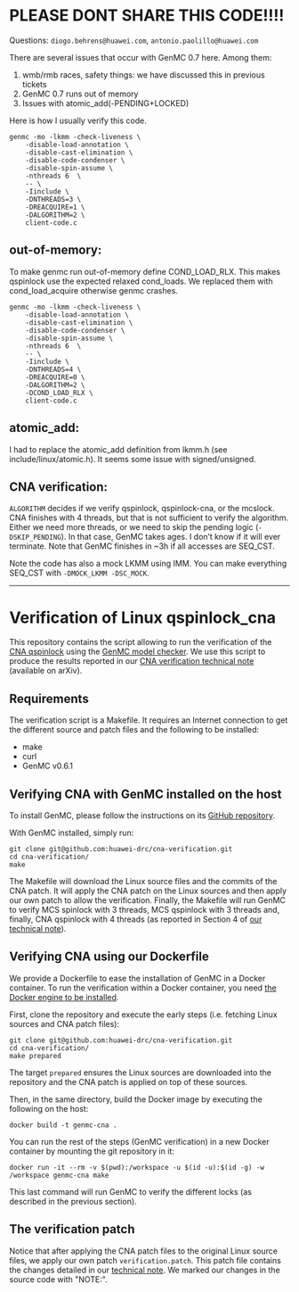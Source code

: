 # PLEASE DONT SHARE THIS CODE!!!!

Questions: `diogo.behrens@huawei.com`, `antonio.paolillo@huawei.com`

There are several issues that occur with GenMC 0.7 here. Among them:

1.	wmb/rmb races, safety things: we have discussed this in previous tickets
2.	GenMC 0.7 runs out of memory
3.	Issues with atomic_add(-PENDING+LOCKED)

Here is how I usually verify this code.

```
genmc -mo -lkmm -check-liveness \
    -disable-load-annotation \
    -disable-cast-elimination \
    -disable-code-condenser \
    -disable-spin-assume \
    -nthreads 6  \
    -- \
    -Iinclude \
    -DNTHREADS=3 \
    -DREACQUIRE=1 \
    -DALGORITHM=2 \
    client-code.c
```

## out-of-memory:
To make genmc run out-of-memory define COND_LOAD_RLX. This makes qspinlock use the expected relaxed cond_loads. We replaced them with cond_load_acquire otherwise genmc crashes.

```
genmc -mo -lkmm -check-liveness \
    -disable-load-annotation \
    -disable-cast-elimination \
    -disable-code-condenser \
    -disable-spin-assume \
    -nthreads 6  \
    -- \
    -Iinclude \
    -DNTHREADS=4 \
    -DREACQUIRE=0 \
    -DALGORITHM=2 \
    -DCOND_LOAD_RLX \
    client-code.c
```

## atomic_add:

I had to replace the atomic_add definition from lkmm.h (see include/linux/atomic.h). It seems some issue with signed/unsigned.

## CNA verification:

`ALGORITHM` decides if we verify qspinlock, qspinlock-cna, or the mcslock. CNA finishes with 4 threads, but that is not sufficient to verify the algorithm. Either we need more threads, or we need to skip the pending logic (`-DSKIP_PENDING`). In that case, GenMC takes ages. I don’t know if it will ever terminate. Note that GenMC finishes in ~3h if all accesses are SEQ_CST.

Note the code has also a mock LKMM using IMM. You can make everything SEQ_CST with `-DMOCK_LKMM -DSC_MOCK`.




-----------------------
# Verification of Linux qspinlock_cna

This repository contains the script allowing to run the verification of the
[CNA qspinlock](https://lkml.org/lkml/2021/5/14/821) using the
[GenMC model checker](https://plv.mpi-sws.org/genmc/).
We use this script to produce the results reported in our
[CNA verification technical note](https://arxiv.org/abs/2111.15240) (available
on arXiv).

## Requirements

The verification script is a Makefile.
It requires an Internet connection to get the different source and patch files
and the following to be installed:
- make
- curl
- GenMC v0.6.1

## Verifying CNA with GenMC installed on the host

To install GenMC, please follow the instructions on its
[GitHub repository](https://github.com/mpi-sws/genmc/).

With GenMC installed, simply run:

    git clone git@github.com:huawei-drc/cna-verification.git
    cd cna-verification/
    make

The Makefile will download the Linux source files and the commits of the CNA
patch.
It will apply the CNA patch on the Linux sources and then apply our own patch
to allow the verification.
Finally, the Makefile will run GenMC to verify MCS spinlock with 3 threads,
MCS qspinlock with 3 threads and, finally, CNA qspinlock with 4 threads (as
reported in Section 4 of
[our technical note](https://arxiv.org/abs/2111.15240)).

## Verifying CNA using our Dockerfile

We provide a Dockerfile to ease the installation of GenMC in a Docker container.
To run the verification within a Docker container, you need
[the Docker engine to be installed](https://docs.docker.com/engine/install/).

First, clone the repository and execute the early steps (i.e. fetching Linux
sources and CNA patch files):

    git clone git@github.com:huawei-drc/cna-verification.git
    cd cna-verification/
    make prepared

The target `prepared` ensures the Linux sources are downloaded into
the repository and the CNA patch is applied on top of these sources.

Then, in the same directory, build the Docker image by executing the following
on the host:

    docker build -t genmc-cna .

You can run the rest of the steps (GenMC verification) in a new Docker container
by mounting the git repository in it:

    docker run -it --rm -v $(pwd):/workspace -u $(id -u):$(id -g) -w /workspace genmc-cna make

This last command will run GenMC to verify the different locks (as described in
the previous section).

## The verification patch

Notice that after applying the CNA patch files to the original Linux source
files, we apply our own patch `verification.patch`.
This patch file contains the changes detailed in our
[technical note](https://arxiv.org/abs/2111.15240).
We marked our changes in the source code with "NOTE:".
